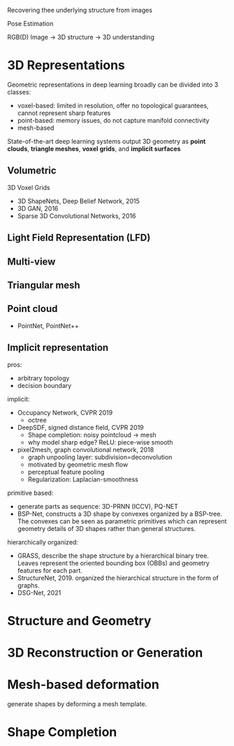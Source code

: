 Recovering thee underlying structure from images

Pose Estimation

RGB(D) Image -> 3D structure -> 3D understanding

# 3D Representations

Geometric representations in deep learning broadly can be divided into 3 classes:

- voxel-based: limited in resolution, offer no topological guarantees, cannot represent sharp features
- point-based: memory issues, do not capture manifold connectivity
- mesh-based

State-of-the-art deep learning systems output 3D geometry as **point clouds**, **triangle meshes**, **voxel grids**, and **implicit surfaces**

## Volumetric
3D Voxel Grids

- 3D ShapeNets, Deep Belief Network, 2015
- 3D GAN, 2016
- Sparse 3D Convolutional Networks, 2016

## Light Field Representation (LFD)

## Multi-view

## Triangular mesh

## Point cloud

- PointNet, PointNet++

## Implicit representation
pros:

- arbitrary topology
- decision boundary

implicit:

- Occupancy Network, CVPR 2019
    - octree
- DeepSDF, signed distance field, CVPR 2019
    - Shape completion: noisy pointcloud -> mesh
    - why model sharp edge? ReLU: piece-wise smooth
- pixel2mesh, graph convolutional network, 2018
    - graph unpooling layer: subdivision=deconvolution
    - motivated by geometric mesh flow
    - perceptual feature pooling
    - Regularization: Laplacian-smoothness

primitive based:

- generate parts as sequence: 3D-PRNN (ICCV), PQ-NET
- BSP-Net, constructs a 3D shape by convexes organized by a BSP-tree. The convexes can be seen as parametric primitives which can represent geometry details of 3D shapes rather than general structures.

hierarchically organized:

- GRASS, describe the shape structure by a hierarchical binary tree. Leaves represent the oriented bounding box (OBBs) and geometry features for each part.
- StructureNet, 2019. organized the hierarchical structure in the form of graphs.
- DSG-Net, 2021

# Structure and Geometry

# 3D Reconstruction or Generation

# Mesh-based deformation

generate shapes by deforming a mesh template.

# Shape Completion


